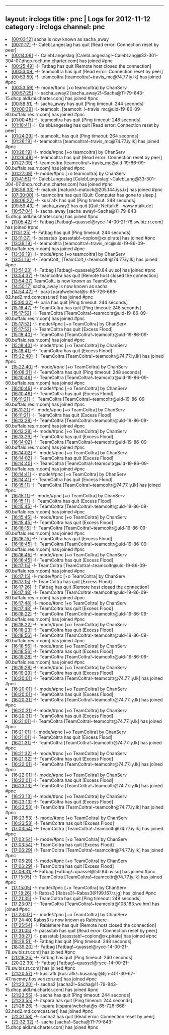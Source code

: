
---
layout: irclogs
title : pnc | Logs for 2012-11-12
category : irclogs
channel: pnc
---
<li class="logitem"><a href="#00:03:12" name="00:03:12" class="time">[00:03:12]</a> <span class="nick">sacha</span> is now known as <span class="nick">sacha_away</span> </li>
<li class="logitem"><a href="#00:11:17" name="00:11:17" class="time">[00:11:17]</a> -!- <span class="quit">CalebLangeslag</span> has quit [Read error: Connection reset by peer] </li>
<li class="logitem"><a href="#00:14:09" name="00:14:09" class="time">[00:14:09]</a> -!- <span class="join">CalebLangeslag</span> [CalebLangeslag!~CalebLang@33-301-304-07.dhcp.roch.mn.charter.com] has joined #pnc </li>
<li class="logitem"><a href="#00:25:49" name="00:25:49" class="time">[00:25:49]</a> -!- <span class="quit">Fatbag</span> has quit [Remote host closed the connection] </li>
<li class="logitem"><a href="#00:53:09" name="00:53:09" class="time">[00:53:09]</a> -!- <span class="quit">teamcoltra</span> has quit [Read error: Connection reset by peer] </li>
<li class="logitem"><a href="#00:53:59" name="00:53:59" class="time">[00:53:59]</a> -!- <span class="join">teamcoltra</span> [teamcoltra!~travis_mc@74.77.iy.lk] has joined #pnc </li>
<li class="logitem"><a href="#00:53:59" name="00:53:59" class="time">[00:53:59]</a> -!- mode/<span class="mode">#pnc</span> [+o teamcoltra] by ChanServ </li>
<li class="logitem"><a href="#00:57:25" name="00:57:25" class="time">[00:57:25]</a> -!- <span class="join">sacha_away2</span> [sacha_away2!~Sacha@11-79-843-15.dhcp.aldl.mi.charter.com] has joined #pnc </li>
<li class="logitem"><a href="#00:58:51" name="00:58:51" class="time">[00:58:51]</a> -!- <span class="quit">sacha_away</span> has quit [Ping timeout: 244 seconds] </li>
<li class="logitem"><a href="#01:00:39" name="01:00:39" class="time">[01:00:39]</a> -!- <span class="join">teamcolt_</span> [teamcolt_!~travis_mc@uld-19-86-09-80.buffalo.res.rr.com] has joined #pnc </li>
<li class="logitem"><a href="#01:00:45" name="01:00:45" class="time">[01:00:45]</a> -!- <span class="quit">teamcoltra</span> has quit [Ping timeout: 248 seconds] </li>
<li class="logitem"><a href="#01:10:41" name="01:10:41" class="time">[01:10:41]</a> -!- <span class="quit">CalebLangeslag</span> has quit [Read error: Connection reset by peer] </li>
<li class="logitem"><a href="#01:24:29" name="01:24:29" class="time">[01:24:29]</a> -!- <span class="quit">teamcolt_</span> has quit [Ping timeout: 264 seconds] </li>
<li class="logitem"><a href="#01:26:19" name="01:26:19" class="time">[01:26:19]</a> -!- <span class="join">teamcoltra</span> [teamcoltra!~travis_mc@74.77.iy.lk] has joined #pnc </li>
<li class="logitem"><a href="#01:26:19" name="01:26:19" class="time">[01:26:19]</a> -!- mode/<span class="mode">#pnc</span> [+o teamcoltra] by ChanServ </li>
<li class="logitem"><a href="#01:26:48" name="01:26:48" class="time">[01:26:48]</a> -!- <span class="quit">teamcoltra</span> has quit [Read error: Connection reset by peer] </li>
<li class="logitem"><a href="#01:27:09" name="01:27:09" class="time">[01:27:09]</a> -!- <span class="join">teamcoltra</span> [teamcoltra!~travis_mc@uld-19-86-09-80.buffalo.res.rr.com] has joined #pnc </li>
<li class="logitem"><a href="#01:27:09" name="01:27:09" class="time">[01:27:09]</a> -!- mode/<span class="mode">#pnc</span> [+o teamcoltra] by ChanServ </li>
<li class="logitem"><a href="#01:41:51" name="01:41:51" class="time">[01:41:51]</a> -!- <span class="join">CalebLangeslag</span> [CalebLangeslag!~CalebLang@33-301-304-07.dhcp.roch.mn.charter.com] has joined #pnc </li>
<li class="logitem"><a href="#06:56:33" name="06:56:33" class="time">[06:56:33]</a> -!- <span class="join">matuck</span> [matuck!~matuck@205.144.iys.ix] has joined #pnc </li>
<li class="logitem"><a href="#07:30:00" name="07:30:00" class="time">[07:30:00]</a> -!- <span class="quit">teamcoltra</span> has quit [Quit: Computer has gone to sleep.] </li>
<li class="logitem"><a href="#08:06:22" name="08:06:22" class="time">[08:06:22]</a> -!- <span class="quit">kusi`afk</span> has quit [Ping timeout: 248 seconds] </li>
<li class="logitem"><a href="#09:59:43" name="09:59:43" class="time">[09:59:43]</a> -!- <span class="quit">sacha_away2</span> has quit [Quit: Nettalk6 - www.ntalk.de] </li>
<li class="logitem"><a href="#10:57:04" name="10:57:04" class="time">[10:57:04]</a> -!- <span class="join">sacha_away</span> [sacha_away!~Sacha@11-79-843-15.dhcp.aldl.mi.charter.com] has joined #pnc </li>
<li class="logitem"><a href="#11:05:42" name="11:05:42" class="time">[11:05:42]</a> -!- <span class="join">Fatbag</span> [Fatbag!~quassel@ryce-14-00-21-78.sw.biz.rr.com] has joined #pnc </li>
<li class="logitem"><a href="#11:51:25" name="11:51:25" class="time">[11:51:25]</a> -!- <span class="quit">Fatbag</span> has quit [Ping timeout: 244 seconds] </li>
<li class="logitem"><a href="#13:11:37" name="13:11:37" class="time">[13:11:37]</a> -!- <span class="join">passstab</span> [passstab!~coplon@xx.pirate] has joined #pnc </li>
<li class="logitem"><a href="#13:39:19" name="13:39:19" class="time">[13:39:19]</a> -!- <span class="join">teamcoltra</span> [teamcoltra!~travis_mc@uld-19-86-09-80.buffalo.res.rr.com] has joined #pnc </li>
<li class="logitem"><a href="#13:39:19" name="13:39:19" class="time">[13:39:19]</a> -!- mode/<span class="mode">#pnc</span> [+o teamcoltra] by ChanServ </li>
<li class="logitem"><a href="#13:51:16" name="13:51:16" class="time">[13:51:16]</a> -!- <span class="join">TeamColt_</span> [TeamColt_!~teamcoltr@74.77.iy.lk] has joined #pnc </li>
<li class="logitem"><a href="#13:51:23" name="13:51:23" class="time">[13:51:23]</a> -!- <span class="join">Fatbag</span> [Fatbag!~quassel@50.84.uv.so] has joined #pnc </li>
<li class="logitem"><a href="#13:54:37" name="13:54:37" class="time">[13:54:37]</a> -!- <span class="quit">teamcoltra</span> has quit [Remote host closed the connection] </li>
<li class="logitem"><a href="#13:54:37" name="13:54:37" class="time">[13:54:37]</a> <span class="nick">TeamColt_</span> is now known as <span class="nick">TeamColtra</span> </li>
<li class="logitem"><a href="#14:50:17" name="14:50:17" class="time">[14:50:17]</a> <span class="nick">sacha_away</span> is now known as <span class="nick">sacha</span> </li>
<li class="logitem"><a href="#14:54:47" name="14:54:47" class="time">[14:54:47]</a> -!- <span class="join">para</span> [para!webchat@s-85-726-668-82.hsd2.md.comcast.net] has joined #pnc </li>
<li class="logitem"><a href="#15:00:32" name="15:00:32" class="time">[15:00:32]</a> -!- <span class="quit">para</span> has quit [Ping timeout: 244 seconds] </li>
<li class="logitem"><a href="#15:16:47" name="15:16:47" class="time">[15:16:47]</a> -!- <span class="quit">TeamColtra</span> has quit [Ping timeout: 248 seconds] </li>
<li class="logitem"><a href="#15:17:52" name="15:17:52" class="time">[15:17:52]</a> -!- <span class="join">TeamColtra</span> [TeamColtra!~teamcoltr@uld-19-86-09-80.buffalo.res.rr.com] has joined #pnc </li>
<li class="logitem"><a href="#15:17:52" name="15:17:52" class="time">[15:17:52]</a> -!- mode/<span class="mode">#pnc</span> [+o TeamColtra] by ChanServ </li>
<li class="logitem"><a href="#15:17:52" name="15:17:52" class="time">[15:17:52]</a> -!- <span class="quit">TeamColtra</span> has quit [Excess Flood] </li>
<li class="logitem"><a href="#15:18:40" name="15:18:40" class="time">[15:18:40]</a> -!- <span class="join">TeamColtra</span> [TeamColtra!~teamcoltr@uld-19-86-09-80.buffalo.res.rr.com] has joined #pnc </li>
<li class="logitem"><a href="#15:18:40" name="15:18:40" class="time">[15:18:40]</a> -!- mode/<span class="mode">#pnc</span> [+o TeamColtra] by ChanServ </li>
<li class="logitem"><a href="#15:18:41" name="15:18:41" class="time">[15:18:41]</a> -!- <span class="quit">TeamColtra</span> has quit [Excess Flood] </li>
<li class="logitem"><a href="#15:22:40" name="15:22:40" class="time">[15:22:40]</a> -!- <span class="join">TeamColtra</span> [TeamColtra!~teamcoltr@74.77.iy.lk] has joined #pnc </li>
<li class="logitem"><a href="#15:22:40" name="15:22:40" class="time">[15:22:40]</a> -!- mode/<span class="mode">#pnc</span> [+o TeamColtra] by ChanServ </li>
<li class="logitem"><a href="#16:08:31" name="16:08:31" class="time">[16:08:31]</a> -!- <span class="quit">TeamColtra</span> has quit [Ping timeout: 248 seconds] </li>
<li class="logitem"><a href="#16:10:46" name="16:10:46" class="time">[16:10:46]</a> -!- <span class="join">TeamColtra</span> [TeamColtra!~teamcoltr@uld-19-86-09-80.buffalo.res.rr.com] has joined #pnc </li>
<li class="logitem"><a href="#16:10:46" name="16:10:46" class="time">[16:10:46]</a> -!- mode/<span class="mode">#pnc</span> [+o TeamColtra] by ChanServ </li>
<li class="logitem"><a href="#16:10:46" name="16:10:46" class="time">[16:10:46]</a> -!- <span class="quit">TeamColtra</span> has quit [Excess Flood] </li>
<li class="logitem"><a href="#16:11:21" name="16:11:21" class="time">[16:11:21]</a> -!- <span class="join">TeamColtra</span> [TeamColtra!~teamcoltr@uld-19-86-09-80.buffalo.res.rr.com] has joined #pnc </li>
<li class="logitem"><a href="#16:11:21" name="16:11:21" class="time">[16:11:21]</a> -!- mode/<span class="mode">#pnc</span> [+o TeamColtra] by ChanServ </li>
<li class="logitem"><a href="#16:11:21" name="16:11:21" class="time">[16:11:21]</a> -!- <span class="quit">TeamColtra</span> has quit [Excess Flood] </li>
<li class="logitem"><a href="#16:13:28" name="16:13:28" class="time">[16:13:28]</a> -!- <span class="join">TeamColtra</span> [TeamColtra!~teamcoltr@uld-19-86-09-80.buffalo.res.rr.com] has joined #pnc </li>
<li class="logitem"><a href="#16:13:28" name="16:13:28" class="time">[16:13:28]</a> -!- mode/<span class="mode">#pnc</span> [+o TeamColtra] by ChanServ </li>
<li class="logitem"><a href="#16:13:29" name="16:13:29" class="time">[16:13:29]</a> -!- <span class="quit">TeamColtra</span> has quit [Excess Flood] </li>
<li class="logitem"><a href="#16:14:02" name="16:14:02" class="time">[16:14:02]</a> -!- <span class="join">TeamColtra</span> [TeamColtra!~teamcoltr@uld-19-86-09-80.buffalo.res.rr.com] has joined #pnc </li>
<li class="logitem"><a href="#16:14:02" name="16:14:02" class="time">[16:14:02]</a> -!- mode/<span class="mode">#pnc</span> [+o TeamColtra] by ChanServ </li>
<li class="logitem"><a href="#16:14:02" name="16:14:02" class="time">[16:14:02]</a> -!- <span class="quit">TeamColtra</span> has quit [Excess Flood] </li>
<li class="logitem"><a href="#16:14:40" name="16:14:40" class="time">[16:14:40]</a> -!- <span class="join">TeamColtra</span> [TeamColtra!~teamcoltr@uld-19-86-09-80.buffalo.res.rr.com] has joined #pnc </li>
<li class="logitem"><a href="#16:14:41" name="16:14:41" class="time">[16:14:41]</a> -!- mode/<span class="mode">#pnc</span> [+o TeamColtra] by ChanServ </li>
<li class="logitem"><a href="#16:14:41" name="16:14:41" class="time">[16:14:41]</a> -!- <span class="quit">TeamColtra</span> has quit [Excess Flood] </li>
<li class="logitem"><a href="#16:15:11" name="16:15:11" class="time">[16:15:11]</a> -!- <span class="join">TeamColtra</span> [TeamColtra!~teamcoltr@74.77.iy.lk] has joined #pnc </li>
<li class="logitem"><a href="#16:15:11" name="16:15:11" class="time">[16:15:11]</a> -!- mode/<span class="mode">#pnc</span> [+o TeamColtra] by ChanServ </li>
<li class="logitem"><a href="#16:15:11" name="16:15:11" class="time">[16:15:11]</a> -!- <span class="quit">TeamColtra</span> has quit [Excess Flood] </li>
<li class="logitem"><a href="#16:15:45" name="16:15:45" class="time">[16:15:45]</a> -!- <span class="join">TeamColtra</span> [TeamColtra!~teamcoltr@uld-19-86-09-80.buffalo.res.rr.com] has joined #pnc </li>
<li class="logitem"><a href="#16:15:45" name="16:15:45" class="time">[16:15:45]</a> -!- mode/<span class="mode">#pnc</span> [+o TeamColtra] by ChanServ </li>
<li class="logitem"><a href="#16:15:45" name="16:15:45" class="time">[16:15:45]</a> -!- <span class="quit">TeamColtra</span> has quit [Excess Flood] </li>
<li class="logitem"><a href="#16:16:15" name="16:16:15" class="time">[16:16:15]</a> -!- <span class="join">TeamColtra</span> [TeamColtra!~teamcoltr@uld-19-86-09-80.buffalo.res.rr.com] has joined #pnc </li>
<li class="logitem"><a href="#16:16:15" name="16:16:15" class="time">[16:16:15]</a> -!- <span class="quit">TeamColtra</span> has quit [Excess Flood] </li>
<li class="logitem"><a href="#16:16:45" name="16:16:45" class="time">[16:16:45]</a> -!- <span class="join">TeamColtra</span> [TeamColtra!~teamcoltr@uld-19-86-09-80.buffalo.res.rr.com] has joined #pnc </li>
<li class="logitem"><a href="#16:16:45" name="16:16:45" class="time">[16:16:45]</a> -!- mode/<span class="mode">#pnc</span> [+o TeamColtra] by ChanServ </li>
<li class="logitem"><a href="#16:16:45" name="16:16:45" class="time">[16:16:45]</a> -!- <span class="quit">TeamColtra</span> has quit [Excess Flood] </li>
<li class="logitem"><a href="#16:17:15" name="16:17:15" class="time">[16:17:15]</a> -!- <span class="join">TeamColtra</span> [TeamColtra!~teamcoltr@uld-19-86-09-80.buffalo.res.rr.com] has joined #pnc </li>
<li class="logitem"><a href="#16:17:15" name="16:17:15" class="time">[16:17:15]</a> -!- mode/<span class="mode">#pnc</span> [+o TeamColtra] by ChanServ </li>
<li class="logitem"><a href="#16:17:15" name="16:17:15" class="time">[16:17:15]</a> -!- <span class="quit">TeamColtra</span> has quit [Excess Flood] </li>
<li class="logitem"><a href="#16:17:26" name="16:17:26" class="time">[16:17:26]</a> -!- <span class="quit">Fatbag</span> has quit [Remote host closed the connection] </li>
<li class="logitem"><a href="#16:17:48" name="16:17:48" class="time">[16:17:48]</a> -!- <span class="join">TeamColtra</span> [TeamColtra!~teamcoltr@uld-19-86-09-80.buffalo.res.rr.com] has joined #pnc </li>
<li class="logitem"><a href="#16:17:48" name="16:17:48" class="time">[16:17:48]</a> -!- mode/<span class="mode">#pnc</span> [+o TeamColtra] by ChanServ </li>
<li class="logitem"><a href="#16:17:48" name="16:17:48" class="time">[16:17:48]</a> -!- <span class="quit">TeamColtra</span> has quit [Excess Flood] </li>
<li class="logitem"><a href="#16:18:22" name="16:18:22" class="time">[16:18:22]</a> -!- <span class="join">TeamColtra</span> [TeamColtra!~teamcoltr@uld-19-86-09-80.buffalo.res.rr.com] has joined #pnc </li>
<li class="logitem"><a href="#16:18:22" name="16:18:22" class="time">[16:18:22]</a> -!- mode/<span class="mode">#pnc</span> [+o TeamColtra] by ChanServ </li>
<li class="logitem"><a href="#16:18:23" name="16:18:23" class="time">[16:18:23]</a> -!- <span class="quit">TeamColtra</span> has quit [Excess Flood] </li>
<li class="logitem"><a href="#16:18:56" name="16:18:56" class="time">[16:18:56]</a> -!- <span class="join">TeamColtra</span> [TeamColtra!~teamcoltr@uld-19-86-09-80.buffalo.res.rr.com] has joined #pnc </li>
<li class="logitem"><a href="#16:18:56" name="16:18:56" class="time">[16:18:56]</a> -!- mode/<span class="mode">#pnc</span> [+o TeamColtra] by ChanServ </li>
<li class="logitem"><a href="#16:18:56" name="16:18:56" class="time">[16:18:56]</a> -!- <span class="quit">TeamColtra</span> has quit [Excess Flood] </li>
<li class="logitem"><a href="#16:19:28" name="16:19:28" class="time">[16:19:28]</a> -!- <span class="join">TeamColtra</span> [TeamColtra!~teamcoltr@uld-19-86-09-80.buffalo.res.rr.com] has joined #pnc </li>
<li class="logitem"><a href="#16:19:28" name="16:19:28" class="time">[16:19:28]</a> -!- mode/<span class="mode">#pnc</span> [+o TeamColtra] by ChanServ </li>
<li class="logitem"><a href="#16:19:29" name="16:19:29" class="time">[16:19:29]</a> -!- <span class="quit">TeamColtra</span> has quit [Excess Flood] </li>
<li class="logitem"><a href="#16:20:01" name="16:20:01" class="time">[16:20:01]</a> -!- <span class="join">TeamColtra</span> [TeamColtra!~teamcoltr@74.77.iy.lk] has joined #pnc </li>
<li class="logitem"><a href="#16:20:01" name="16:20:01" class="time">[16:20:01]</a> -!- mode/<span class="mode">#pnc</span> [+o TeamColtra] by ChanServ </li>
<li class="logitem"><a href="#16:20:01" name="16:20:01" class="time">[16:20:01]</a> -!- <span class="quit">TeamColtra</span> has quit [Excess Flood] </li>
<li class="logitem"><a href="#16:20:31" name="16:20:31" class="time">[16:20:31]</a> -!- <span class="join">TeamColtra</span> [TeamColtra!~teamcoltr@74.77.iy.lk] has joined #pnc </li>
<li class="logitem"><a href="#16:20:31" name="16:20:31" class="time">[16:20:31]</a> -!- mode/<span class="mode">#pnc</span> [+o TeamColtra] by ChanServ </li>
<li class="logitem"><a href="#16:20:31" name="16:20:31" class="time">[16:20:31]</a> -!- <span class="quit">TeamColtra</span> has quit [Excess Flood] </li>
<li class="logitem"><a href="#16:21:01" name="16:21:01" class="time">[16:21:01]</a> -!- <span class="join">TeamColtra</span> [TeamColtra!~teamcoltr@74.77.iy.lk] has joined #pnc </li>
<li class="logitem"><a href="#16:21:01" name="16:21:01" class="time">[16:21:01]</a> -!- mode/<span class="mode">#pnc</span> [+o TeamColtra] by ChanServ </li>
<li class="logitem"><a href="#16:21:01" name="16:21:01" class="time">[16:21:01]</a> -!- <span class="quit">TeamColtra</span> has quit [Excess Flood] </li>
<li class="logitem"><a href="#16:21:31" name="16:21:31" class="time">[16:21:31]</a> -!- <span class="join">TeamColtra</span> [TeamColtra!~teamcoltr@74.77.iy.lk] has joined #pnc </li>
<li class="logitem"><a href="#16:21:32" name="16:21:32" class="time">[16:21:32]</a> -!- mode/<span class="mode">#pnc</span> [+o TeamColtra] by ChanServ </li>
<li class="logitem"><a href="#16:21:32" name="16:21:32" class="time">[16:21:32]</a> -!- <span class="quit">TeamColtra</span> has quit [Excess Flood] </li>
<li class="logitem"><a href="#16:22:01" name="16:22:01" class="time">[16:22:01]</a> -!- <span class="join">TeamColtra</span> [TeamColtra!~teamcoltr@74.77.iy.lk] has joined #pnc </li>
<li class="logitem"><a href="#16:22:01" name="16:22:01" class="time">[16:22:01]</a> -!- mode/<span class="mode">#pnc</span> [+o TeamColtra] by ChanServ </li>
<li class="logitem"><a href="#16:22:01" name="16:22:01" class="time">[16:22:01]</a> -!- <span class="quit">TeamColtra</span> has quit [Excess Flood] </li>
<li class="logitem"><a href="#16:23:13" name="16:23:13" class="time">[16:23:13]</a> -!- <span class="join">TeamColtra</span> [TeamColtra!~teamcoltr@74.77.iy.lk] has joined #pnc </li>
<li class="logitem"><a href="#16:23:13" name="16:23:13" class="time">[16:23:13]</a> -!- mode/<span class="mode">#pnc</span> [+o TeamColtra] by ChanServ </li>
<li class="logitem"><a href="#16:23:13" name="16:23:13" class="time">[16:23:13]</a> -!- <span class="quit">TeamColtra</span> has quit [Excess Flood] </li>
<li class="logitem"><a href="#16:23:53" name="16:23:53" class="time">[16:23:53]</a> -!- <span class="join">TeamColtra</span> [TeamColtra!~teamcoltr@74.77.iy.lk] has joined #pnc </li>
<li class="logitem"><a href="#16:23:53" name="16:23:53" class="time">[16:23:53]</a> -!- mode/<span class="mode">#pnc</span> [+o TeamColtra] by ChanServ </li>
<li class="logitem"><a href="#16:23:53" name="16:23:53" class="time">[16:23:53]</a> -!- <span class="quit">TeamColtra</span> has quit [Excess Flood] </li>
<li class="logitem"><a href="#17:03:54" name="17:03:54" class="time">[17:03:54]</a> -!- <span class="join">TeamColtra</span> [TeamColtra!~teamcoltr@74.77.iy.lk] has joined #pnc </li>
<li class="logitem"><a href="#17:03:54" name="17:03:54" class="time">[17:03:54]</a> -!- mode/<span class="mode">#pnc</span> [+o TeamColtra] by ChanServ </li>
<li class="logitem"><a href="#17:03:54" name="17:03:54" class="time">[17:03:54]</a> -!- <span class="quit">TeamColtra</span> has quit [Excess Flood] </li>
<li class="logitem"><a href="#17:06:29" name="17:06:29" class="time">[17:06:29]</a> -!- <span class="join">TeamColtra</span> [TeamColtra!~teamcoltr@74.77.iy.lk] has joined #pnc </li>
<li class="logitem"><a href="#17:06:29" name="17:06:29" class="time">[17:06:29]</a> -!- mode/<span class="mode">#pnc</span> [+o TeamColtra] by ChanServ </li>
<li class="logitem"><a href="#17:06:29" name="17:06:29" class="time">[17:06:29]</a> -!- <span class="quit">TeamColtra</span> has quit [Excess Flood] </li>
<li class="logitem"><a href="#17:09:31" name="17:09:31" class="time">[17:09:31]</a> -!- <span class="join">Fatbag</span> [Fatbag!~quassel@50.84.uv.so] has joined #pnc </li>
<li class="logitem"><a href="#17:15:05" name="17:15:05" class="time">[17:15:05]</a> -!- <span class="join">TeamColtra</span> [TeamColtra!~teamcoltr@74.77.iy.lk] has joined #pnc </li>
<li class="logitem"><a href="#17:15:05" name="17:15:05" class="time">[17:15:05]</a> -!- mode/<span class="mode">#pnc</span> [+o TeamColtra] by ChanServ </li>
<li class="logitem"><a href="#17:18:26" name="17:18:26" class="time">[17:18:26]</a> -!- <span class="join">Rabss3</span> [Rabss3!~Rabss3@199.167.tr.jg] has joined #pnc </li>
<li class="logitem"><a href="#17:21:35" name="17:21:35" class="time">[17:21:35]</a> -!- <span class="quit">TeamColtra</span> has quit [Ping timeout: 248 seconds] </li>
<li class="logitem"><a href="#17:23:07" name="17:23:07" class="time">[17:23:07]</a> -!- <span class="join">TeamColtra</span> [TeamColtra!~teamcoltr@108.183.wu.hm] has joined #pnc </li>
<li class="logitem"><a href="#17:23:07" name="17:23:07" class="time">[17:23:07]</a> -!- mode/<span class="mode">#pnc</span> [+o TeamColtra] by ChanServ </li>
<li class="logitem"><a href="#17:24:40" name="17:24:40" class="time">[17:24:40]</a> <span class="nick">Rabss3</span> is now known as <span class="nick">Rabishere</span> </li>
<li class="logitem"><a href="#17:25:54" name="17:25:54" class="time">[17:25:54]</a> -!- <span class="quit">Rabishere</span> has quit [Remote host closed the connection] </li>
<li class="logitem"><a href="#17:31:05" name="17:31:05" class="time">[17:31:05]</a> -!- <span class="quit">passstab</span> has quit [Read error: Connection reset by peer] </li>
<li class="logitem"><a href="#17:38:27" name="17:38:27" class="time">[17:38:27]</a> -!- <span class="join">passstab</span> [passstab!~coplon@xx.pirate] has joined #pnc </li>
<li class="logitem"><a href="#18:29:51" name="18:29:51" class="time">[18:29:51]</a> -!- <span class="quit">Fatbag</span> has quit [Ping timeout: 248 seconds] </li>
<li class="logitem"><a href="#18:39:20" name="18:39:20" class="time">[18:39:20]</a> -!- <span class="join">Fatbag</span> [Fatbag!~quassel@ryce-14-00-21-78.sw.biz.rr.com] has joined #pnc </li>
<li class="logitem"><a href="#20:16:25" name="20:16:25" class="time">[20:16:25]</a> -!- <span class="quit">Fatbag</span> has quit [Ping timeout: 240 seconds] </li>
<li class="logitem"><a href="#20:22:39" name="20:22:39" class="time">[20:22:39]</a> -!- <span class="join">Fatbag</span> [Fatbag!~quassel@ryce-14-00-21-78.sw.biz.rr.com] has joined #pnc </li>
<li class="logitem"><a href="#21:20:57" name="21:20:57" class="time">[21:20:57]</a> -!- <span class="join">kusi`afk</span> [kusi`afk!~kusanagi@tijn-401-30-67-47.nycmny.fios.verizon.net] has joined #pnc </li>
<li class="logitem"><a href="#21:23:20" name="21:23:20" class="time">[21:23:20]</a> -!- <span class="join">sacha2</span> [sacha2!~Sacha@11-79-843-15.dhcp.aldl.mi.charter.com] has joined #pnc </li>
<li class="logitem"><a href="#21:23:55" name="21:23:55" class="time">[21:23:55]</a> -!- <span class="quit">sacha</span> has quit [Ping timeout: 244 seconds] </li>
<li class="logitem"><a href="#21:23:55" name="21:23:55" class="time">[21:23:55]</a> -!- <span class="quit">itspara</span> has quit [Ping timeout: 244 seconds] </li>
<li class="logitem"><a href="#21:28:26" name="21:28:26" class="time">[21:28:26]</a> -!- <span class="join">itspara</span> [itspara!webchat@s-85-726-668-82.hsd2.md.comcast.net] has joined #pnc </li>
<li class="logitem"><a href="#22:31:58" name="22:31:58" class="time">[22:31:58]</a> -!- <span class="quit">sacha2</span> has quit [Read error: Connection reset by peer] </li>
<li class="logitem"><a href="#22:32:32" name="22:32:32" class="time">[22:32:32]</a> -!- <span class="join">sacha</span> [sacha!~Sacha@11-79-843-15.dhcp.aldl.mi.charter.com] has joined #pnc </li>


